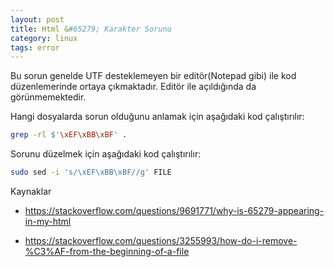 ```yaml
---
layout: post
title: Html &#65279; Karakter Sorunu
category: linux
tags: error
---
```


Bu sorun genelde UTF desteklemeyen bir editör(Notepad gibi) ile kod düzenlemerinde ortaya çıkmaktadır. Editör ile açıldığında da görünmemektedir.

Hangi dosyalarda sorun olduğunu anlamak için aşağıdaki kod çalıştırılır:

```sh
grep -rl $'\xEF\xBB\xBF' .
```

Sorunu düzelmek için aşağıdaki kod çalıştırılır:

```sh
sudo sed -i 's/\xEF\xBB\xBF//g' FILE
```

Kaynaklar

- https://stackoverflow.com/questions/9691771/why-is-65279-appearing-in-my-html

- https://stackoverflow.com/questions/3255993/how-do-i-remove-%C3%AF-from-the-beginning-of-a-file
